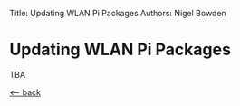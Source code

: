 Title: Updating WLAN Pi Packages
Authors: Nigel Bowden

# Updating WLAN Pi Packages

TBA




[<-- back][back]

<!-- Link list -->
[back]: index.md
